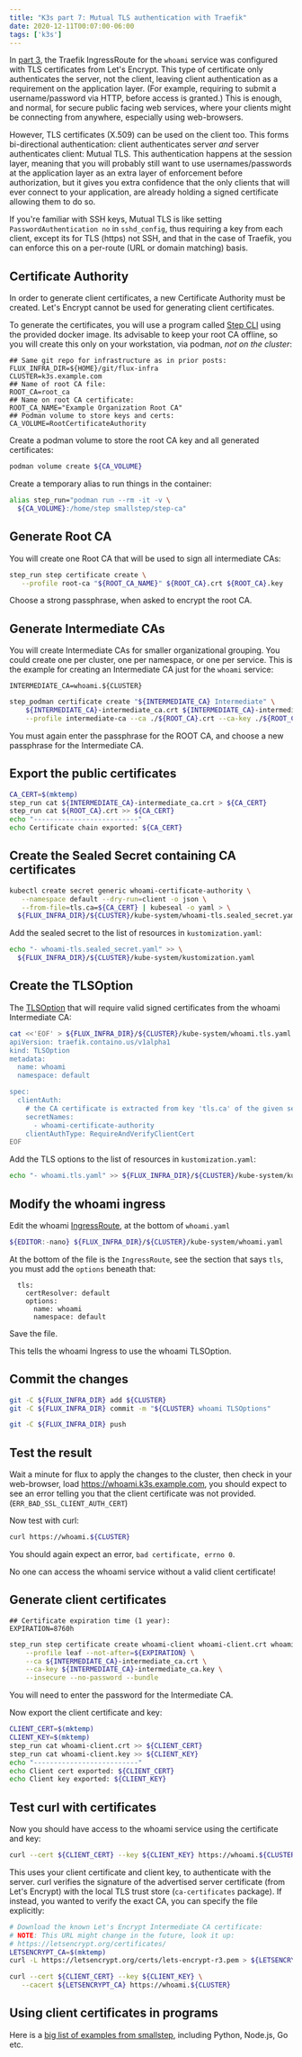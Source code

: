 ```yaml
---
title: "K3s part 7: Mutual TLS authentication with Traefik"
date: 2020-12-11T00:07:00-06:00
tags: ['k3s']
---
```


In [part 3](/blog/k3s/k3s-03-traefik), the Traefik IngressRoute for the `whoami`
service was configured with TLS certificates from Let's Encrypt. This type of
certificate only authenticates the server, not the client, leaving client
authentication as a requirement on the application layer. (For example,
requiring to submit a username/password via HTTP, before access is granted.)
This is enough, and normal, for secure public facing web services, where your
clients might be connecting from anywhere, especially using web-browsers.

However, TLS certificates (X.509) can be used on the client too. This forms
bi-directional authentication: client authenticates server *and* server
authenticates client: Mutual TLS. This authentication happens at the session
layer, meaning that you will probably still want to use usernames/passwords at
the application layer as an extra layer of enforcement before authorization, but
it gives you extra confidence that the only clients that will ever connect to
your application, are already holding a signed certificate allowing them to do
so.

If you're familiar with SSH keys, Mutual TLS is like setting
`PasswordAuthentication no` in `sshd_config`, thus requiring a key from each
client, except its for TLS (https) not SSH, and that in the case of Traefik, you
can enforce this on a per-route (URL or domain matching) basis.

## Certificate Authority

In order to generate client certificates, a new Certificate Authority must be
created. Let's Encrypt cannot be used for generating client certificates.

To generate the certificates, you will use a program called [Step
CLI](https://github.com/smallstep/cli) using the provided docker image. Its
advisable to keep your root CA offline, so you will create this only on your
workstation, via podman, *not on the cluster*:

```env
## Same git repo for infrastructure as in prior posts:
FLUX_INFRA_DIR=${HOME}/git/flux-infra
CLUSTER=k3s.example.com
## Name of root CA file:
ROOT_CA=root_ca
## Name on root CA certificate:
ROOT_CA_NAME="Example Organization Root CA"
## Podman volume to store keys and certs:
CA_VOLUME=RootCertificateAuthority
```

Create a podman volume to store the root CA key and all generated certificates:
```bash
podman volume create ${CA_VOLUME}
```

Create a temporary alias to run things in the container:
```bash
alias step_run="podman run --rm -it -v \
  ${CA_VOLUME}:/home/step smallstep/step-ca"
```

## Generate Root CA

You will create one Root CA that will be used to sign all intermediate CAs:

```bash
step_run step certificate create \
   --profile root-ca "${ROOT_CA_NAME}" ${ROOT_CA}.crt ${ROOT_CA}.key
```

Choose a strong passphrase, when asked to encrypt the root CA.

## Generate Intermediate CAs

You will create Intermediate CAs for smaller organizational grouping. You could
create one per cluster, one per namespace, or one per service. This is the
example for creating an Intermediate CA just for the `whoami` service:

```env
INTERMEDIATE_CA=whoami.${CLUSTER}
```

```bash
step_podman certificate create "${INTERMEDIATE_CA} Intermediate" \
    ${INTERMEDIATE_CA}-intermediate_ca.crt ${INTERMEDIATE_CA}-intermediate_ca.key \
    --profile intermediate-ca --ca ./${ROOT_CA}.crt --ca-key ./${ROOT_CA}.key
```

You must again enter the passphrase for the ROOT CA, and choose a new passphrase
for the Intermediate CA.

## Export the public certificates

```bash
CA_CERT=$(mktemp)
step_run cat ${INTERMEDIATE_CA}-intermediate_ca.crt > ${CA_CERT}
step_run cat ${ROOT_CA}.crt >> ${CA_CERT}
echo "--------------------------"
echo Certificate chain exported: ${CA_CERT}
```

## Create the Sealed Secret containing CA certificates

```bash
kubectl create secret generic whoami-certificate-authority \
   --namespace default --dry-run=client -o json \
   --from-file=tls.ca=${CA_CERT} | kubeseal -o yaml > \
  ${FLUX_INFRA_DIR}/${CLUSTER}/kube-system/whoami-tls.sealed_secret.yaml
```

Add the sealed secret to the list of resources in `kustomization.yaml`:

```bash
echo "- whoami-tls.sealed_secret.yaml" >> \
  ${FLUX_INFRA_DIR}/${CLUSTER}/kube-system/kustomization.yaml
```

## Create the TLSOption

The
[TLSOption](https://doc.traefik.io/traefik/routing/providers/kubernetes-crd/#kind-tlsoption)
that will require valid signed certificates from the whoami Intermediate CA:

```bash
cat <<'EOF' > ${FLUX_INFRA_DIR}/${CLUSTER}/kube-system/whoami.tls.yaml
apiVersion: traefik.containo.us/v1alpha1
kind: TLSOption
metadata:
  name: whoami
  namespace: default

spec:
  clientAuth:
    # the CA certificate is extracted from key 'tls.ca' of the given secrets.
    secretNames:
      - whoami-certificate-authority
    clientAuthType: RequireAndVerifyClientCert
EOF
```

Add the TLS options to the list of resources in `kustomization.yaml`:

```bash
echo "- whoami.tls.yaml" >> ${FLUX_INFRA_DIR}/${CLUSTER}/kube-system/kustomization.yaml
```


## Modify the whoami ingress

Edit the whoami
[IngressRoute](https://doc.traefik.io/traefik/routing/providers/kubernetes-crd/#kind-ingressroute),
at the bottom of `whoami.yaml`

```bash
${EDITOR:-nano} ${FLUX_INFRA_DIR}/${CLUSTER}/kube-system/whoami.yaml
```

At the bottom of the file is the `IngressRoute`, see the section that says
`tls`, you must add the `options` beneath that:

```
  tls:
    certResolver: default
    options:
      name: whoami
      namespace: default
```

Save the file.

This tells the whoami Ingress to use the whoami TLSOption.

## Commit the changes

```bash
git -C ${FLUX_INFRA_DIR} add ${CLUSTER}
git -C ${FLUX_INFRA_DIR} commit -m "${CLUSTER} whoami TLSOptions"
```

```bash
git -C ${FLUX_INFRA_DIR} push
```

## Test the result

Wait a minute for flux to apply the changes to the cluster, then check in your
web-browser, load https://whoami.k3s.example.com, you should expect to see an
error telling you that the client certificate was not provided.
(`ERR_BAD_SSL_CLIENT_AUTH_CERT`)

Now test with curl:

```bash
curl https://whoami.${CLUSTER}
```

You should again expect an error, `bad certificate, errno 0`.

No one can access the whoami service without a valid client certificate!

## Generate client certificates

```env
## Certificate expiration time (1 year):
EXPIRATION=8760h
```

```bash
step_run step certificate create whoami-client whoami-client.crt whoami-client.key \
    --profile leaf --not-after=${EXPIRATION} \
    --ca ${INTERMEDIATE_CA}-intermediate_ca.crt \
    --ca-key ${INTERMEDIATE_CA}-intermediate_ca.key \
    --insecure --no-password --bundle
```

You will need to enter the password for the Intermediate CA. 

Now export the client certificate and key:

```bash
CLIENT_CERT=$(mktemp)
CLIENT_KEY=$(mktemp)
step_run cat whoami-client.crt >> ${CLIENT_CERT}
step_run cat whoami-client.key >> ${CLIENT_KEY}
echo "--------------------------"
echo Client cert exported: ${CLIENT_CERT}
echo Client key exported: ${CLIENT_KEY}
```

## Test curl with certificates

Now you should have access to the whoami service using the certificate and key:

```bash
curl --cert ${CLIENT_CERT} --key ${CLIENT_KEY} https://whoami.${CLUSTER}
```

This uses your client certificate and client key, to authenticate with the
server. curl verifies the signature of the advertised server certificate (from
Let's Encrypt) with the local TLS trust store (`ca-certificates` package). If
instead, you wanted to verify the exact CA, you can specify the file explicitly:

```bash
# Download the known Let's Encrypt Intermediate CA certificate:
# NOTE: This URL might change in the future, look it up:
# https://letsencrypt.org/certificates/
LETSENCRYPT_CA=$(mktemp)
curl -L https://letsencrypt.org/certs/lets-encrypt-r3.pem > ${LETSENCRYPT_CA}
```

```bash
curl --cert ${CLIENT_CERT} --key ${CLIENT_KEY} \
   --cacert ${LETSENCRYPT_CA} https://whoami.${CLUSTER}
```
## Using client certificates in programs

Here is a [big list of examples from
smallstep](https://smallstep.com/hello-mtls), including Python, Node.js, Go etc.
